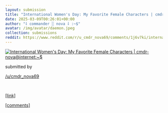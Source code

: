 ```yaml
---
layout: submission
title: "International Women's Day: My Favorite Female Characters | cmdr-nova@internet:~$"
date: 2025-03-09T00:26:01+00:00
author: "⸸ commander ░ nova ⸸ :~$"
avatar: /img/avatar/daemon.jpeg
collection: submissions
reddit: https://www.reddit.com/r/u_cmdr_nova69/comments/1j6v7ki/international_womens_day_my_favorite_female/
---
```


<p></p><p><a href="https://www.reddit.com/r/u_cmdr_nova69/comments/1j6v7ki/international_womens_day_my_favorite_female/" target="_blank"> <img src="https://external-preview.redd.it/kuGK3UAwrGkQClKshU15r2662yL10cK_dOLWjvUU4Dk.jpg?width=640&amp;crop=smart&amp;auto=webp&amp;s=dece1c0fd938451dfeef9184582fd0e18f8c37fe" alt="International Women's Day: My Favorite Female Characters | cmdr-nova@internet:~$" title="International Women's Day: My Favorite Female Characters | cmdr-nova@internet:~$" class="submission-image"> </a></p><p></p><p>submitted by</p><p><a href="https://www.reddit.com/user/cmdr_nova69" target="_blank"> /u/cmdr_nova69 </a></p><p></p><p><br></p><p></p><p><span><a href="https://mkultra.monster/media/2025/03/08/international-womens-day-my-favorite-female-characters" target="_blank">[link]</a></span></p><p></p><p><span><a href="https://www.reddit.com/r/u_cmdr_nova69/comments/1j6v7ki/international_womens_day_my_favorite_female/" target="_blank">[comments]</a></span></p><p></p>
